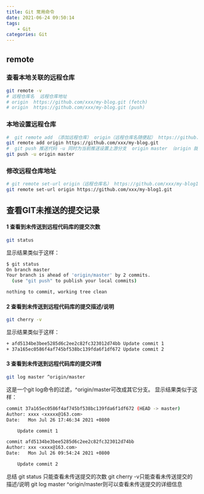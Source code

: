 ```yaml
---
title: Git 常用命令
date: 2021-06-24 09:50:14
tags:
	- Git
categories: Git
---
```




## remote

###  查看本地关联的远程仓库

```bash
git remote -v
# 远程仓库名  远程仓库地址 
# origin  https://github.com/xxx/my-blog.git (fetch)
# origin  https://github.com/xxx/my-blog.git (push)
```
### 本地设置远程仓库

```bash
#  git remote add （添加远程仓库） origin（远程仓库名随便起） https://github.com/xxx/my-blog.git （远程仓库地址）
git remote add origin https://github.com/xxx/my-blog.git
#  git push 推送代码 -u 同时为当前推送设置上游分支  origin master （origin 就是上面起的远程仓库名 master 分支名）
git push -u origin master
```
### 修改远程仓库地址

```bash
# git remote set-url origin（远程仓库名） https://github.com/xxx/my-blog1.git （远程仓库地址）
git remote set-url origin https://github.com/xxx/my-blog1.git

```

## 查看GIT未推送的提交记录

#### 1 查看到未传送到远程代码库的提交次数

```bash
git status
```

显示结果类似于这样：

```bash
$ git status
On branch master
Your branch is ahead of 'origin/master' by 2 commits.
  (use "git push" to publish your local commits)     

nothing to commit, working tree clean
```

####  2 查看到未传送到远程代码库的提交描述/说明

```bash
git cherry -v
```

显示结果类似于这样：

```bash
+ afd5134be3bee5285d6c2ee2c82fc323012d74bb Update commit 1
+ 37a165ec0586f4af745bf538bc139fda6f1df672 Update commit 2
```

#### 3 查看到未传送到远程代码库的提交详情

```bash
git log master ^origin/master
```

这是一个git log命令的过滤，^origin/master可改成其它分支。
显示结果类似于这样：

```bash
commit 37a165ec0586f4af745bf538bc139fda6f1df672 (HEAD -> master)
Author: xxxx <xxxxx@163.com>
Date:   Mon Jul 26 17:46:34 2021 +0800

    Update commit 1

commit afd5134be3bee5285d6c2ee2c82fc323012d74bb
Author: xxx <xxxx@163.com>
Date:   Mon Jul 26 09:54:24 2021 +0800

    Update commit 2
```

总结
git status 只能查看未传送提交的次数
git cherry -v只能查看未传送提交的描述/说明
git log master ^origin/master则可以查看未传送提交的详细信息
